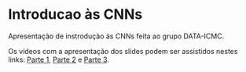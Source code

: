# Introducao às CNNs
 Apresentação de instrodução às CNNs feita ao grupo DATA-ICMC.

 Os vídeos com a apresentação dos slides podem ser assistidos nestes links: [Parte 1](https://www.youtube.com/watch?v=3TmmtN8FgxU), [Parte 2](https://www.youtube.com/watch?v=9YWeSnZu0Dg) e [Parte 3](https://www.youtube.com/watch?v=Y8sHbcH_yrE).
